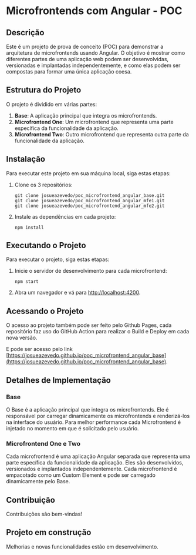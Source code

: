 # Microfrontends com Angular - POC

## Descrição

Este é um projeto de prova de conceito (POC) para demonstrar a arquitetura de microfrontends usando Angular. O objetivo é mostrar como diferentes partes de uma aplicação web podem ser desenvolvidas, versionadas e implantadas independentemente, e como elas podem ser compostas para formar uma única aplicação coesa.

## Estrutura do Projeto

O projeto é dividido em várias partes:

1. **Base**: A aplicação principal que integra os microfrontends.
2. **Microfrontend One**: Um microfrontend que representa uma parte específica da funcionalidade da aplicação.
3. **Microfrontend Two**: Outro microfrontend que representa outra parte da funcionalidade da aplicação.

## Instalação

Para executar este projeto em sua máquina local, siga estas etapas:

1. Clone os 3 repositórios:

    ```
    git clone josueazevedo/poc_microfrontend_angular_base.git
    git clone josueazevedo/poc_microfrontend_angular_mfe1.git
    git clone josueazevedo/poc_microfrontend_angular_mfe2.git
    ```

2. Instale as dependências em cada projeto:

    ```
    npm install
    ```

## Executando o Projeto

Para executar o projeto, siga estas etapas:

1. Inicie o servidor de desenvolvimento para cada microfrontend:

    ```
    npm start
    ```

2. Abra um navegador e vá para [http://localhost:4200](http://localhost:4200).

## Acessando o Projeto

O acesso ao projeto também pode ser feito pelo Github Pages, cada repositório faz uso do GitHub Action para realizar o Build e Deploy em cada nova versão.

E pode ser acesso pelo link [https://josueazevedo.github.io/poc_microfrontend_angular_base](https://josueazevedo.github.io/poc_microfrontend_angular_base).

## Detalhes de Implementação

### Base

O Base é a aplicação principal que integra os microfrontends. Ele é responsável por carregar dinamicamente os microfrontends e renderizá-los na interface do usuário. Para melhor performance cada Microfrontend é injetado no momento em que é solicitado pelo usuário.

### Microfrontend One e Two

Cada microfrontend é uma aplicação Angular separada que representa uma parte específica da funcionalidade da aplicação. Eles são desenvolvidos, versionados e implantados independentemente. Cada microfrontend é empacotado como um Custom Element e pode ser carregado dinamicamente pelo Base.

## Contribuição

Contribuições são bem-vindas!

## Projeto em construção

Melhorias e novas funcionalidades estão em desenvolvimento.
